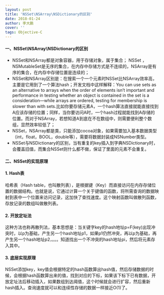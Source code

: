 ```yaml
---
layout: post
title: 'NSSet\NSArray\NSDictionary的区别'
date: 2018-01-24
author: 李大鹏
cover: ''
tags: Objective-C
---
```


#### 一、NSSet\NSArray\NSDictionary的区别
* NSSet和NSArray都是对象容器，用于存储对象，属于集合； NSSet ， NSMutableSet是无序的集合，在内存中存储方式是不连续的，NSArray是有序的集合，在内存中存储位置是连续的；
* NSSet和NSArray区别是：在搜索一个一个元素时NSSet比NSArray效率高，主要是它用到了一个算法hash；开发文档中这样解释：You can use sets as an alternative to arrays when the order of elements isn’t important and performance in testing whether an object is contained in the set is a consideration—while arrays are ordered, testing for membership is slower than with sets.比如你要存储元素A，一个hash算法直接就能直接找到A应该存储的位置；同样，当你要访问A时，一个hash过程就能找到A存储的位置。而对于NSArray，若想知道A到底在不在数组中，则需要便利整个数组，显然效率较低了；
* NSSet，NSArray都是类，只能添加cocoa对象，如果需要加入基本数据类型（int，float，BOOL，double等），需要将数据封装成NSNumber类型。
* NSSet与NSDictionary的区别，当有重复的key插入到字典NSDictionary时，会覆盖旧值，而集合NSSet则什么都不做，保证了里面的元素不会重复。

#### 二、NSSet的实现原理
#### 1. Hash表
哈希表（Hash table，也叫散列表），是根据键（Key）而直接访问在内存存储位置的数据结构。也就是说，它通过计算一个关于键值的函数，将所需查询的数据映射到表中一个位置来访问记录，这加快了查找速度。这个映射函数叫做散列函数，存放记录的数组叫做散列表。
#### 2. 开放定址法
这种方法也称再散列法，基本思想是：当关键字key的hash地址p=F(key)出现冲突时，以p为基础，产生另一个hash地址p1，如果p1仍然冲突，再以p为基础，再产生另一个hash地址p2，。。。知道找出一个不冲突的hash地址pi，然后将元素存入其中。
#### 3. 底层实现原理
NSSet添加key，key值会根据特定的hash函数算出hash值，然后存储数据的时候，会根据hash函数算出来的值，找到对应的下标，如果该下标下已有数据，开放定址法后移动插入，如果数组到达阈值，这个时候就会进行扩容，然后重新hash插入。查询速度就可以和连续性存储的数据一样接近O(1)了。
